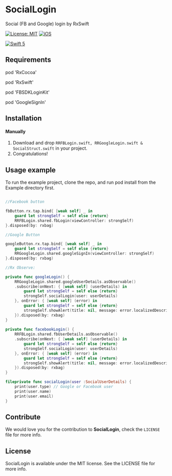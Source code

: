 # SocialLogin
Social (FB and Google) login by RxSwift

[![License: MIT](https://img.shields.io/badge/license-MIT-green.svg?style=flat)](https://github.com/Jigneshmayani90/SocialLogin/blob/main/LICENSE)
[![iOS](https://img.shields.io/badge/Platform-iOS-purpel.svg?style=flat)](https://developer.apple.com/ios/)

[![Swift 5](https://img.shields.io/badge/Swift-5-orange.svg?style=flat)](https://developer.apple.com/swift/)

## Requirements

pod 'RxCocoa'

pod 'RxSwift'

pod 'FBSDKLoginKit'

pod 'GoogleSignIn'


## Installation

#### Manually
1. Download and drop ```RRFBLogin.swift, RRGoogleLogin.swift & SocialStruct.swift``` in your project.  
2. Congratulations!  

## Usage example
To run the example project, clone the repo, and run pod install from the Example directory first.


```swift

//Facebook button

fbButton.rx.tap.bind{ [weak self] _ in
    guard let strongSelf = self else {return}
    RRFBLogin.shared.fbLogin(viewController: strongSelf)
}.disposed(by: rxbag)

//Google Button

googleButton.rx.tap.bind{ [weak self] _ in
    guard let strongSelf = self else {return}
    RRGoogleLogin.shared.googleSignIn(viewController: strongSelf)
}.disposed(by: rxbag)

//Rx Observe:

private func googleLogin() {
    RRGoogleLogin.shared.googleUserDetails.asObservable()
    .subscribe(onNext: { [weak self] (userDetails) in
        guard let strongSelf = self else {return}
        strongSelf.socialLogin(user: userDetails)
    }, onError: { [weak self] (error) in
        guard let strongSelf = self else {return}
        strongSelf.showAlert(title: nil, message: error.localizedDescription)
    }).disposed(by: rxbag)
}
    
private func facebookLogin() {
    RRFBLogin.shared.fbUserDetails.asObservable()
    .subscribe(onNext: { [weak self] (userDetails) in
        guard let strongSelf = self else {return}
        strongSelf.socialLogin(user: userDetails)
    }, onError: { [weak self] (error) in
        guard let strongSelf = self else {return}
        strongSelf.showAlert(title: nil, message: error.localizedDescription)
    }).disposed(by: rxbag)
}

fileprivate func socialLogin(user :SocialUserDetails) {
    print(user.type) // Google or Facebook user
    print(user.name)
    print(user.email)
}

```

## Contribute

We would love you for the contribution to **SocialLogin**, check the ``LICENSE`` file for more info.


## License

SocialLogin is available under the MIT license. See the LICENSE file for more info.
